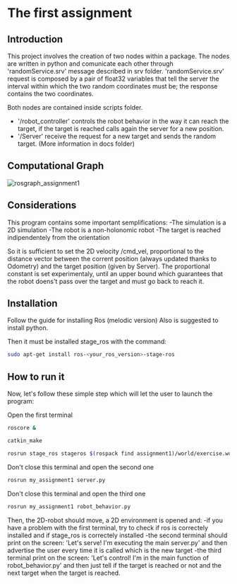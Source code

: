 
# The first assignment

## Introduction
This project involves the creation of two nodes within a package.
The nodes are written in python and comunicate each other through 'randomService.srv' message described in srv folder.
'randomService.srv' request is composed by a pair of float32 variables that tell the server the interval within which the two random coordinates must be; the response contains the two coordinates.

Both nodes are contained inside scripts folder.
- '/robot_controller' controls the robot behavior in the way it can reach the target, if the target is reached calls again the server for a new position.
- '/Server' receive the request for a new target and sends the random target.
(More information in docs folder)

## Computational Graph

![rosgraph_assignment1](https://user-images.githubusercontent.com/48513075/107881507-f9f34280-6ee4-11eb-9157-cfcb4cc67ac0.png)




## Considerations
This program contains some important semplifications:
-The simulation is a 2D simulation
-The robot is a non-holonomic robot
-The target is reached indipendentely from the orientation

So it is sufficient to set the 2D velocity /cmd_vel, proportional to the distance vector between the corrent position (always updated thanks to Odometry) and the target position (given by Server).
The proportional constant is set experimentaly, until an upper bound which guarantees that the robot doens't pass over the target and must go back to reach it.

## Installation
Follow the guide for installing Ros (melodic version)
Also is suggested to install python.

Then it must be installed stage_ros with the command:
```bash
sudo apt-get install ros-<your_ros_version>-stage-ros
```

## How to run it
Now, let's follow these simple step which will let the user to launch the program:

Open the first terminal

```bash
roscore &
```


```bash
catkin_make
```


```bash
rosrun stage_ros stageros $(rospack find assignment1)/world/exercise.world
```


Don't close this terminal and open the second one

```bash
rosrun my_assignment1 server.py
```


Don't close this terminal and open the third one
	
	
```bash
rosrun my_assignment1 robot_behavior.py
```


Then, the 2D-robot should move, a 2D environment is opened and:
-if you have a problem with the first terminal, try to check if ros is correctely installed and if stage_ros is correctely installed
-the second terminal should print on the screen: 'Let's serve! I'm executing the main server.py' and then advertise the user every time it is called which is the new target
-the third terminal print on the screen: 'Let's control! I'm in the main function of robot_behavior.py' and then just tell if the target is reached or not and the next target when the target is reached.


















